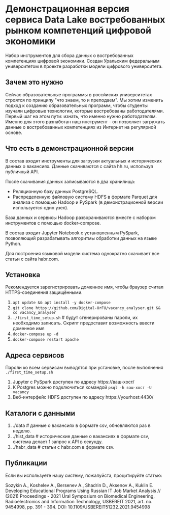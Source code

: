 # Демонстрационная версия сервиса Data Lake востребованных рынком компетенций цифровой экономики

Набор инструментов для сбора данных о востребованных компетенциях цифровой экономики. Создан Уральским федеральным университетом в проекте разработки модели цифрового университета.

## Зачем это нужно

Сейчас образовательные программы в россйиских университетах строятся по принципу "что знаем, то и преподаем". Мы хотим изменить подход к созданию образовательных программ, чтобы студенты изучали цифровые технологии, которые востребованы работодателями. Первый шаг на этом пути: изнать, что именно нужно работодателям. Именно для этого разнаботан наш инструмент - он позволяет загружать данные о востребованных компетенциях из Интернет на регулярной основе.

## Что есть в демонстрационной версии

В состав входят инструменты для загрузки актуальных и исторических данных о вакансиях. Данные скачиваются с сайта hh.ru, используя публичный API.

После скачивания данных записываются в два хранилища:
- Реляционную базу данных PostgreSQL.
- Распределенную файловую систему HDFS в формате Parquet для анализа с помощью Hadoop и PySpark (в демонстрационной версии используется один узел). 

База данных и сервисы Hadoop разворачиваются вместе с набором инструментов с помощью docker-compose.

В состав входит Jupyter Notebook с установленным PySpark, позволяющий разрабатывать алгоритмы обработки данных на языке Python.

Для построения языковой модели система однократно скачивает все статьи с сайта habr.com.

## Установка

Рекомендуется зарегистрировать доменное имя, чтобы браузер считал HTTPS-соединения защищёнными.

1. `apt update && apt install -y docker-compose`
2. `git clone https://github.com/Digital-UrFU/vacancy_analyser.git && cd vacancy_analyser`
3. `./first_time_setup.sh` # будут сгенерированы пароли, их необходимо записать. Скрипт предоставит возможность ввести доменное имя
4. `docker-compose up -d`
5. `docker-compose restart apache`

## Адреса сервисов

Пароли ко всем сервисам выводятся при установке, после выполнения `./first_time_setup.sh`

1. Jupyter с PySpark доступен по адресу https://ваш-хост/
2. К Postgres можно подключиться командой `psql -h ваш-хост -U vacancy`
3. Веб-интерфейс HDFS доступен по адресу https://yourhost:4430/

## Каталоги с данными

1. ./data # данные о вакансиях в формате csv, обновляются раз в неделю.
2. ./hist_data # исторические данные о вакансиях в формате csv, система делает 1 запрос к API в секунду.
3. ./habr_data # статьи с habr.com в формате csv.

## Публикации

Если вы используете нашу систему, пожалуйста, процитируйте статью:

Sozykin A., Koshelev A., Bersenev A., Shadrin D., Aksenov A., Kuklin E. Developing Educational Programs Using Russian IT Job Market Analysis // 
(2021) Proceedings - 2021 Ural Symposium on Biomedical Engineering, Radioelectronics and Information Technology, USBEREIT 2021, art. no. 9454998, pp. 391 - 394. DOI: 10.1109/USBEREIT51232.2021.9454998
